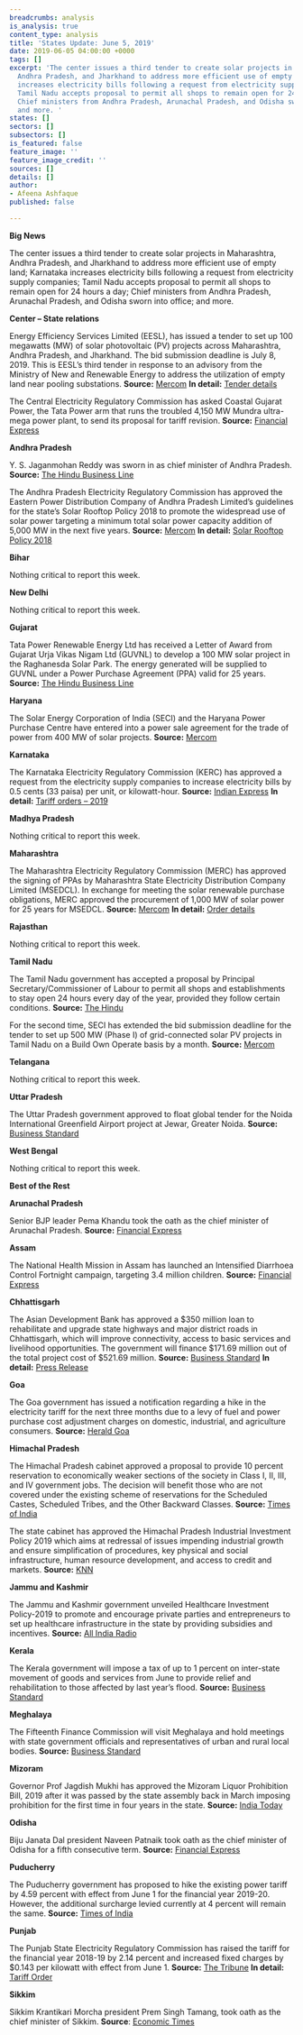 ```yaml
---
breadcrumbs: analysis
is_analysis: true
content_type: analysis
title: 'States Update: June 5, 2019'
date: 2019-06-05 04:00:00 +0000
tags: []
excerpt: 'The center issues a third tender to create solar projects in Maharashtra,
  Andhra Pradesh, and Jharkhand to address more efficient use of empty land; Karnataka
  increases electricity bills following a request from electricity supply companies;
  Tamil Nadu accepts proposal to permit all shops to remain open for 24 hours a day;
  Chief ministers from Andhra Pradesh, Arunachal Pradesh, and Odisha sworn into office;
  and more. '
states: []
sectors: []
subsectors: []
is_featured: false
feature_image: ''
feature_image_credit: ''
sources: []
details: []
author:
- Afeena Ashfaque
published: false

---
```

**Big News**

The center issues a third tender to create solar projects in Maharashtra, Andhra Pradesh, and Jharkhand to address more efficient use of empty land; Karnataka increases electricity bills following a request from electricity supply companies; Tamil Nadu accepts proposal to permit all shops to remain open for 24 hours a day; Chief ministers from Andhra Pradesh, Arunachal Pradesh, and Odisha sworn into office; and more.

**Center – State relations**

Energy Efficiency Services Limited (EESL), has issued a tender to set up 100 megawatts (MW) of solar photovoltaic (PV) projects across Maharashtra, Andhra Pradesh, and Jharkhand. The bid submission deadline is July 8, 2019. This is EESL’s third tender in response to an advisory from the Ministry of New and Renewable Energy to address the utilization of empty land near pooling substations. **Source:** [Mercom](https://mercomindia.com/eesl-tender-100-mw-solar-maharashtra-andhra-jharkhand/) **In detail:** [Tender details](https://eesl.eproc.in/ProductEESL/publicDash)

The Central Electricity Regulatory Commission has asked Coastal Gujarat Power, the Tata Power arm that runs the troubled 4,150 MW Mundra ultra-mega power plant, to send its proposal for tariff revision. **Source:** [Financial Express](https://www.financialexpress.com/economy/cerc-directs-tata-power-arm-to-get-discoms-consent-for-mundra-ppa-revision/1592978/)

**Andhra Pradesh**

Y. S. Jaganmohan Reddy was sworn in as chief minister of Andhra Pradesh. **Source:** [The Hindu Business Line](https://www.thehindubusinessline.com/todays-paper/tp-others/tp-states/article27359366.ece)

The Andhra Pradesh Electricity Regulatory Commission has approved the Eastern Power Distribution Company of Andhra Pradesh Limited’s guidelines for the state’s Solar Rooftop Policy 2018 to promote the widespread use of solar power targeting a minimum total solar power capacity addition of 5,000 MW in the next five years. **Source:** [Mercom](https://mercomindia.com/andhra-pradesh-guidelines-rooftop-solar-policy/) **In detail:** [Solar Rooftop Policy 2018](http://nredcap.in/PDFs/Pages/AP_Solar_Power_Policy_2018.pdf)

**Bihar**

Nothing critical to report this week.

**New Delhi**

Nothing critical to report this week.

**Gujarat**

Tata Power Renewable Energy Ltd has received a Letter of Award from Gujarat Urja Vikas Nigam Ltd (GUVNL) to develop a 100 MW solar project in the Raghanesda Solar Park. The energy generated will be supplied to GUVNL under a Power Purchase Agreement (PPA) valid for 25 years. **Source:** [The Hindu Business Line](https://www.thehindubusinessline.com/todays-paper/tp-others/tp-states/article27359364.ece)

**Haryana**

The Solar Energy Corporation of India (SECI) and the Haryana Power Purchase Centre have entered into a power sale agreement for the trade of power from 400 MW of solar projects. **Source:** [Mercom](https://mercomindia.com/seci-and-haryana-psa-400-mw-solar/)

**Karnataka**

The Karnataka Electricity Regulatory Commission (KERC) has approved a request from the electricity supply companies to increase electricity bills by 0.5 cents (33 paisa) per unit, or kilowatt-hour. **Source:** [Indian Express](https://indianexpress.com/article/cities/bangalore/electricity-charges-hiked-domestic-commercial-bescom-karnataka-5757687/) **In detail:** [Tariff orders – 2019](https://www.karnataka.gov.in/kerc/Pages/tariff-orders-2019.aspx)

**Madhya Pradesh**

Nothing critical to report this week.

**Maharashtra**

The Maharashtra Electricity Regulatory Commission (MERC) has approved the signing of PPAs by Maharashtra State Electricity Distribution Company Limited (MSEDCL). In exchange for meeting the solar renewable purchase obligations, MERC approved the procurement of 1,000 MW of solar power for 25 years for MSEDCL. **Source:** [Mercom](https://mercomindia.com/maharashtra-ppa-1000-mw-solar/) **In detail:** [Order details](http://www.mercindia.org.in/pdf/Order%2058%2042/Order-87%20of%202019-27052019.pdf)

**Rajasthan**

Nothing critical to report this week.

**Tamil Nadu**

The Tamil Nadu government has accepted a proposal by Principal Secretary/Commissioner of Labour to permit all shops and establishments to stay open 24 hours every day of the year, provided they follow certain conditions. **Source:** [The Hindu](https://www.thehindu.com/news/national/tamil-nadu/soon-shops-in-state-can-stay-open-24x7/article27394864.ece)

For the second time, SECI has extended the bid submission deadline for the tender to set up 500 MW (Phase I) of grid-connected solar PV projects in Tamil Nadu on a Build Own Operate basis by a month. **Source:** [Mercom](https://mercomindia.com/seci-extends-bid-deadline-500-mw-solar/)

**Telangana**

Nothing critical to report this week.

**Uttar Pradesh**

The Uttar Pradesh government approved to float global tender for the Noida International Greenfield Airport project at Jewar, Greater Noida. **Source:** [Business Standard](https://www.business-standard.com/article/economy-policy/up-to-float-global-tender-for-rs-16-000-crore-noida-airport-project-119052800730_1.html)

**West Bengal**

Nothing critical to report this week.

**Best of the Rest**

**Arunachal Pradesh**

Senior BJP leader Pema Khandu took the oath as the chief minister of Arunachal Pradesh. **Source:** [Financial Express](https://www.financialexpress.com/india-news/pema-khandu-sworn-in-as-arunachal-pradesh-cm/1592307/)

**Assam**

The National Health Mission in Assam has launched an Intensified Diarrhoea Control Fortnight campaign, targeting 3.4 million children. **Source:** [Financial Express](https://www.financialexpress.com/india-news/assam-launches-diarrhoea-control-fortnight-campaign/1592039/)

**Chhattisgarh**

The Asian Development Bank has approved a $350 million loan to rehabilitate and upgrade state highways and major district roads in Chhattisgarh, which will improve connectivity, access to basic services and livelihood opportunities. The government will finance $171.69 million out of the total project cost of $521.69 million. **Source:** [Business Standard](https://www.business-standard.com/article/pti-stories/adb-commits-usd-350-mn-loan-for-chhattisgarh-road-improvement-project-119053101221_1.html) **In detail:** [Press Release](https://www.adb.org/news/adb-350-million-loan-upgrade-state-and-district-roads-chhattisgarh)

**Goa**

The Goa government has issued a notification regarding a hike in the electricity tariff for the next three months due to a levy of fuel and power purchase cost adjustment charges on domestic, industrial, and agriculture consumers. **Source:** [Herald Goa](https://www.heraldgoa.in/Goa/New-POWER-tariff-to-SHOCK-aam-aadmi/146895.html)

**Himachal Pradesh**

The Himachal Pradesh cabinet approved a proposal to provide 10 percent reservation to economically weaker sections of the society in Class I, II, III, and IV government jobs. The decision will benefit those who are not covered under the existing scheme of reservations for the Scheduled Castes, Scheduled Tribes, and the Other Backward Classes. **Source:** [Times of India](https://timesofindia.indiatimes.com/city/shimla/himachal-cabinet-nods-10-quota-in-govt-jobs/articleshowprint/69615786.cms)

The state cabinet has approved the Himachal Pradesh Industrial Investment Policy 2019 which aims at redressal of issues impending industrial growth and ensure simplification of procedures, key physical and social infrastructure, human resource development, and access to credit and markets. **Source:** [KNN](https://knnindia.co.in/news/newsdetails/state/himachal-cabinet-approves-industrial-investment-policy-2019-enhances-incentives-to-msmes)

**Jammu and Kashmir**

The Jammu and Kashmir government unveiled Healthcare Investment Policy-2019 to promote and encourage private parties and entrepreneurs to set up healthcare infrastructure in the state by providing subsidies and incentives. **Source:** [All India Radio](http://www.newsonair.com/News?title=J%26K%3A-Govt-unveils-Healthcare-Investment-Policy-2019&id=364120)

**Kerala**

The Kerala government will impose a tax of up to 1 percent on inter-state movement of goods and services from June to provide relief and rehabilitation to those affected by last year’s flood. **Source:** [Business Standard](https://www.business-standard.com/article/economy-policy/kerala-govt-to-impose-1-flood-cess-from-june-1-for-rehabilitation-work-119052800074_1.html)

**Meghalaya**

The Fifteenth Finance Commission will visit Meghalaya and hold meetings with state government officials and representatives of urban and rural local bodies. **Source:** [Business Standard](https://www.business-standard.com/article/pti-stories/finance-commission-team-to-visit-meghalaya-119060200436_1.html)

**Mizoram**

Governor Prof Jagdish Mukhi has approved the Mizoram Liquor Prohibition Bill, 2019 after it was passed by the state assembly back in March imposing prohibition for the first time in four years in the state. **Source:** [India Today](https://www.indiatoday.in/india/story/prohibition-again-imposed-in-mizoram-after-four-years-1536876-2019-05-28)

**Odisha**

Biju Janata Dal president Naveen Patnaik took oath as the chief minister of Odisha for a fifth consecutive term. **Source:** [Financial Express](https://www.financialexpress.com/india-news/naveen-patnaik-takes-oath-as-odisha-cm-for-fifth-consecutive-term/1592100/)

**Puducherry**

The Puducherry government has proposed to hike the existing power tariff by 4.59 percent with effect from June 1 for the financial year 2019-20. However, the additional surcharge levied currently at 4 percent will remain the same. **Source:** [Times of India](https://timesofindia.indiatimes.com/city/puducherry/puducherry-hikes-power-tariff-by-4-59-from-june-1-protest-erupts/articleshowprint/69535478.cms)

**Punjab**

The Punjab State Electricity Regulatory Commission has raised the tariff for the financial year 2018-19 by 2.14 percent and increased fixed charges by $0.143 per kilowatt with effect from June 1. **Source:** [The Tribune](https://www.tribuneindia.com/news/punjab/punjab-regulator-announces-2-1-hike-in-power-tariff/779080.html) **In detail:** [Tariff Order](https://www.pserc.gov.in/pages/Press-Note-27-5-19.pdf)

**Sikkim**

Sikkim Krantikari Morcha president Prem Singh Tamang, took oath as the chief minister of Sikkim. **Source**: [Economic Times](https://economictimes.indiatimes.com/news/elections/lok-sabha/india/p-s-golay-sworn-in-as-sikkim-chief-minister/articleshow/69515570.cms)